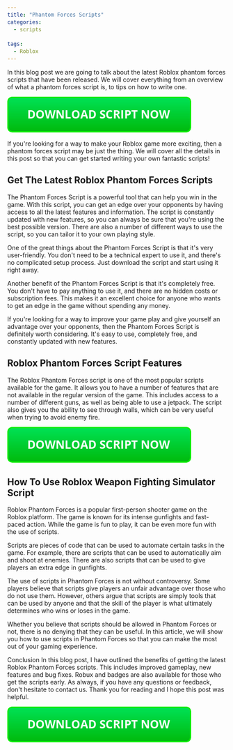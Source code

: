 ```yaml
---
title: "Phantom Forces Scripts"
categories:
  - scripts
  
tags:
  - Roblox
---
```


In this blog post we are going to talk about the latest Roblox phantom forces scripts that have been released. We will cover everything from an overview of what a phantom forces script is, to tips on how to write one.

[![script button](https://github.com/robloxpaste/robloxpaste.github.io/blob/main/script_button.png?raw=true)](https://rbxpaste.com/latest-script)


If you're looking for a way to make your Roblox game more exciting, then a phantom forces script may be just the thing. We will cover all the details in this post so that you can get started writing your own fantastic scripts!

## Get The Latest Roblox Phantom Forces Scripts

The Phantom Forces Script is a powerful tool that can help you win in the game. With this script, you can get an edge over your opponents by having access to all the latest features and information. The script is constantly updated with new features, so you can always be sure that you're using the best possible version. There are also a number of different ways to use the script, so you can tailor it to your own playing style.

One of the great things about the Phantom Forces Script is that it's very user-friendly. You don't need to be a technical expert to use it, and there's no complicated setup process. Just download the script and start using it right away.

Another benefit of the Phantom Forces Script is that it's completely free. You don't have to pay anything to use it, and there are no hidden costs or subscription fees. This makes it an excellent choice for anyone who wants to get an edge in the game without spending any money.

If you're looking for a way to improve your game play and give yourself an advantage over your opponents, then the Phantom Forces Script is definitely worth considering. It's easy to use, completely free, and constantly updated with new features.

## Roblox Phantom Forces Script Features

The Roblox Phantom Forces script is one of the most popular scripts available for the game. It allows you to have a number of features that are not available in the regular version of the game. This includes access to a number of different guns, as well as being able to use a jetpack. The script also gives you the ability to see through walls, which can be very useful when trying to avoid enemy fire.

[![script button](https://github.com/robloxpaste/robloxpaste.github.io/blob/main/script_button.png?raw=true)](https://rbxpaste.com/latest-script)

## How To Use Roblox Weapon Fighting Simulator Script

Roblox Phantom Forces is a popular first-person shooter game on the Roblox platform. The game is known for its intense gunfights and fast-paced action. While the game is fun to play, it can be even more fun with the use of scripts.

Scripts are pieces of code that can be used to automate certain tasks in the game. For example, there are scripts that can be used to automatically aim and shoot at enemies. There are also scripts that can be used to give players an extra edge in gunfights.

The use of scripts in Phantom Forces is not without controversy. Some players believe that scripts give players an unfair advantage over those who do not use them. However, others argue that scripts are simply tools that can be used by anyone and that the skill of the player is what ultimately determines who wins or loses in the game.

Whether you believe that scripts should be allowed in Phantom Forces or not, there is no denying that they can be useful. In this article, we will show you how to use scripts in Phantom Forces so that you can make the most out of your gaming experience.

Conclusion
In this blog post, I have outlined the benefits of getting the latest Roblox Phantom Forces scripts. This includes improved gameplay, new features and bug fixes. Robux and badges are also available for those who get the scripts early. As always, if you have any questions or feedback, don't hesitate to contact us. Thank you for reading and I hope this post was helpful.

[![script button](https://github.com/robloxpaste/robloxpaste.github.io/blob/main/script_button.png?raw=true)](https://rbxpaste.com/latest-script)